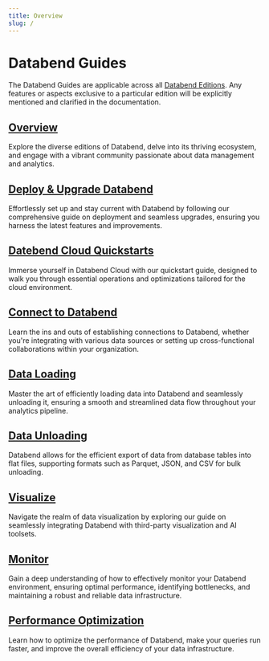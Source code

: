 ```yaml
---
title: Overview
slug: /
---
```


# Databend Guides

The Databend Guides are applicable across all [Databend Editions](00-editions/index.md). Any features or aspects exclusive to a particular edition will be explicitly mentioned and clarified in the documentation.

[Overview](index.md)
---
Explore the diverse editions of Databend, delve into its thriving ecosystem, and engage with a vibrant community passionate about data management and analytics.

[Deploy & Upgrade Databend](../10-deploy/index.md)
---
Effortlessly set up and stay current with Databend by following our comprehensive guide on deployment and seamless upgrades, ensuring you harness the latest features and improvements.

[Datebend Cloud Quickstarts](../20-cloud/index.md)
---
Immerse yourself in Databend Cloud with our quickstart guide, designed to walk you through essential operations and optimizations tailored for the cloud environment.

[Connect to Databend](../30-sql-clients/index.md)
---
Learn the ins and outs of establishing connections to Databend, whether you're integrating with various data sources or setting up cross-functional collaborations within your organization.

[Data Loading](../40-load-data/index.md)
---
Master the art of efficiently loading data into Databend and seamlessly unloading it, ensuring a smooth and streamlined data flow throughout your analytics pipeline.

[Data Unloading](../50-unload-data/index.md)
---
Databend allows for the efficient export of data from database tables into flat files, supporting formats such as Parquet, JSON, and CSV for bulk unloading.

[Visualize](../60-visualize/index.md)
---
Navigate the realm of data visualization by exploring our guide on seamlessly integrating Databend with third-party visualization and AI toolsets.

[Monitor](../70-monitor/index.md)
---
Gain a deep understanding of how to effectively monitor your Databend environment, ensuring optimal performance, identifying bottlenecks, and maintaining a robust and reliable data infrastructure.

[Performance Optimization](../80-performance-optimization/index.md)
---
Learn how to optimize the performance of Databend, make your queries run faster, and improve the overall efficiency of your data infrastructure.